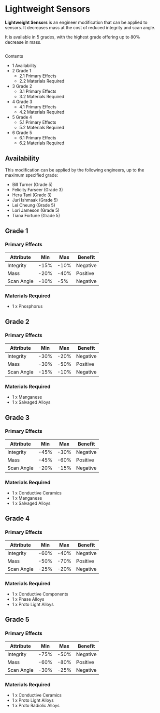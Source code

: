 # Lightweight Sensors
**Lightweight Sensors** is an engineer modification that can be applied to sensors. It decreases mass at the cost of reduced integrity and scan angle.

It is available in 5 grades, with the highest grade offering up to 80% decrease in mass.

## 

Contents

- 1 Availability
- 2 Grade 1
    - 2.1 Primary Effects
    - 2.2 Materials Required
- 3 Grade 2
    - 3.1 Primary Effects
    - 3.2 Materials Required
- 4 Grade 3
    - 4.1 Primary Effects
    - 4.2 Materials Required
- 5 Grade 4
    - 5.1 Primary Effects
    - 5.2 Materials Required
- 6 Grade 5
    - 6.1 Primary Effects
    - 6.2 Materials Required

## Availability

This modification can be applied by the following engineers, up to the maximum specified grade:

- Bill Turner (Grade 5)
- Felicity Farseer (Grade 3)
- Hera Tani (Grade 3)
- Juri Ishmaak (Grade 5)
- Lei Cheung (Grade 5)
- Lori Jameson  (Grade 5)
- Tiana Fortune (Grade 5)

## Grade 1

### Primary Effects

| Attribute | Min | Max | Benefit |
| --- | --- | --- | --- |
| Integrity | -15% | -10% | Negative |
| Mass | -20% | -40% | Positive |
| Scan Angle | -10% | -5% | Negative |

### Materials Required

- 1 x Phosphorus

## Grade 2

### Primary Effects

| Attribute | Min | Max | Benefit |
| --- | --- | --- | --- |
| Integrity | -30% | -20% | Negative |
| Mass | -30% | -50% | Positive |
| Scan Angle | -15% | -10% | Negative |

### Materials Required

- 1 x Manganese
- 1 x Salvaged Alloys

## Grade 3

### Primary Effects

| Attribute | Min | Max | Benefit |
| --- | --- | --- | --- |
| Integrity | -45% | -30% | Negative |
| Mass | -45% | -60% | Positive |
| Scan Angle | -20% | -15% | Negative |

### Materials Required

- 1 x Conductive Ceramics
- 1 x Manganese
- 1 x Salvaged Alloys

## Grade 4

### Primary Effects

| Attribute | Min | Max | Benefit |
| --- | --- | --- | --- |
| Integrity | -60% | -40% | Negative |
| Mass | -50% | -70% | Positive |
| Scan Angle | -25% | -20% | Negative |

### Materials Required

- 1 x Conductive Components
- 1 x Phase Alloys
- 1 x Proto Light Alloys

## Grade 5

### Primary Effects

| Attribute | Min | Max | Benefit |
| --- | --- | --- | --- |
| Integrity | -75% | -50% | Negative |
| Mass | -60% | -80% | Positive |
| Scan Angle | -30% | -25% | Negative |

### Materials Required

- 1 x Conductive Ceramics
- 1 x Proto Light Alloys
- 1 x Proto Radiolic Alloys